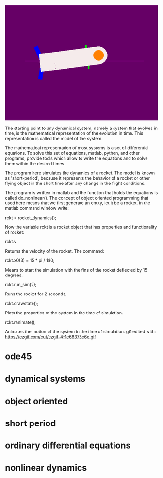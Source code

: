 ![](https://github.com/C4dynamics/ode/blob/main/rocketsim%203.gif)

The starting point to any dynamical system, namely a system that evolves in time, is the mathematical representation of the evolution in time. This representation is called the model of the system.

The mathematical representation of most systems is a set of differential equations. To solve this set of equations, matlab, python, and other programs, provide tools which allow to write the equations and to solve them within the desired times.

The program here simulates the dynamics of a rocket. The model is known as 'short-period', because it represents the behavior of a rocket or other flying object in the short time after any change in the flight conditions.

The program is written in matlab and the function that holds the equations is called dx_nonlinear(). The concept of object oriented programming that used here means that we first generate an entity, let it be a rocket. 
In the matlab command window write:

rckt = rocket_dynamics();

Now the variable rckt is a rocket object that has properties and functionality of rocket:

rckt.v 

Returns the velocity of the rocket.
The command: 

rckt.x0(3) = 15 * pi / 180;

Means to start the simulation with the fins of the rocket deflected by 15 degrees. 

rckt.run_sim(2);

Runs the rocket for 2 seconds.

rckt.drawstate();

Plots the properties of the system in the time of simulation.

rckt.ranimate();

Animates the motion of the system in the time of simulation. 
gif edited with: https://ezgif.com/cut/ezgif-4-1e68375c6e.gif

# ode45
# dynamical systems
# object oriented 
# short period
# ordinary differential equations 
# nonlinear dynamics 




